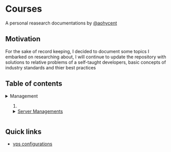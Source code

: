 # Courses

A personal reasearch documentations by [@aohycent](https://github.com/aohycent)

## Motivation 

For the sake of record keeping, I decided to document some topics I embarked on researching about, I will continue to update the repository with solutions to relative problems of a self-taught developers, basic concepts of industry standards and thier best practices

## Table of contents

<details>
<summary>Management<summary>
<ol>
    <li>
        <details>
        <summary><a href="./managements/README.md">Server Managements</a></summary>
        <ol>
         <li>
         <details>
          <summary>VPS</summary>
          <ol>
            <li>Operating Systems</li>
            <li>Networking</li>
            <li>Security</li>
            <li>Hardware and Software</li>
            <li>Trouble Shooting</li>
            <li>Automation and Scripting</li>
            <li>Applaudable Skills</li>
          </ol>
         </details>
         </li>
        </ol>
        </details>
    </li>
</ol>
</details>

## Quick links

* [vps configurations](managements/vps/ubuntu/configurations.md)
